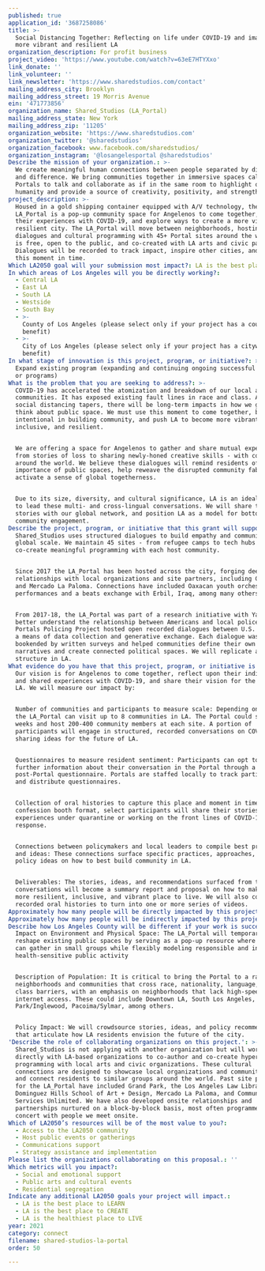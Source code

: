 ```yaml
---
published: true
application_id: '3687258086'
title: >-
  Social Distancing Together: Reflecting on life under COVID-19 and imagining a
  more vibrant and resilient LA
organization_description: For profit business
project_video: 'https://www.youtube.com/watch?v=63eE7HTYXxo'
link_donate: ''
link_volunteer: ''
link_newsletter: 'https://www.sharedstudios.com/contact'
mailing_address_city: Brooklyn
mailing_address_street: 19 Morris Avenue
ein: '471773856'
organization_name: Shared_Studios (LA_Portal)
mailing_address_state: New York
mailing_address_zip: '11205'
organization_website: 'https://www.sharedstudios.com'
organization_twitter: '@sharedstudios'
organization_facebook: www.facebook.com/sharedstudios/
organization_instagram: '@losangelesportal @sharedstudios'
Describe the mission of your organization.: >-
  We create meaningful human connections between people separated by distance
  and difference. We bring communities together in immersive spaces called
  Portals to talk and collaborate as if in the same room to highlight our shared
  humanity and provide a source of creativity, positivity, and strength.
project_description: >-
  Housed in a gold shipping container equipped with A/V technology, the
  LA_Portal is a pop-up community space for Angelenos to come together, share
  their experiences with COVID-19, and explore ways to create a more vibrant and
  resilient city. The LA_Portal will move between neighborhoods, hosting
  dialogues and cultural programming with 45+ Portal sites around the world. It
  is free, open to the public, and co-created with LA arts and civic partners.
  Dialogues will be recorded to track impact, inspire other cities, and capture
  this moment in time. 
Which LA2050 goal will your submission most impact?: LA is the best place to CONNECT
In which areas of Los Angeles will you be directly working?:
  - Central LA
  - East LA
  - South LA
  - Westside
  - South Bay
  - >-
    County of Los Angeles (please select only if your project has a countywide
    benefit)
  - >-
    City of Los Angeles (please select only if your project has a citywide
    benefit)
In what stage of innovation is this project, program, or initiative?: >-
  Expand existing program (expanding and continuing ongoing successful projects
  or programs)
What is the problem that you are seeking to address?: >-
  COVID-19 has accelerated the atomization and breakdown of our local and global
  communities. It has exposed existing fault lines in race and class. After
  social distancing tapers, there will be long-term impacts in how we gather and
  think about public space. We must use this moment to come together, be
  intentional in building community, and push LA to become more vibrant,
  inclusive, and resilient.


  We are offering a space for Angelenos to gather and share mutual experiences -
  from stories of loss to sharing newly-honed creative skills - with communities
  around the world. We believe these dialogues will remind residents of the
  importance of public spaces, help reweave the disrupted community fabric, and
  activate a sense of global togetherness.


  Due to its size, diversity, and cultural significance, LA is an ideal partner
  to lead these multi- and cross-lingual conversations. We will share these
  stories with our global network, and position LA as a model for bottom-up
  community engagement.
Describe the project, program, or initiative that this grant will support to address the problem identified.: >-
  Shared_Studios uses structured dialogues to build empathy and community on a
  global scale. We maintain 45 sites - from refugee camps to tech hubs - and
  co-create meaningful programming with each host community. 


  Since 2017 the LA_Portal has been hosted across the city, forging deep
  relationships with local organizations and site partners, including Grand Park
  and Mercado La Paloma. Connections have included Oaxacan youth orchestra
  performances and a beats exchange with Erbil, Iraq, among many others.


  From 2017-18, the LA_Portal was part of a research initiative with Yale to
  better understand the relationship between Americans and local police. The
  Portals Policing Project hosted open recorded dialogues between U.S. cities as
  a means of data collection and generative exchange. Each dialogue was
  bookended by written surveys and helped communities define their own
  narratives and create connected political spaces. We will replicate a similar
  structure in LA. 
What evidence do you have that this project, program, or initiative is or will be successful, and how will you define and measure success?: >-
  Our vision is for Angelenos to come together, reflect upon their individual
  and shared experiences with COVID-19, and share their vision for the future of
  LA. We will measure our impact by: 


  Number of communities and participants to measure scale: Depending on budget,
  the LA_Portal can visit up to 8 communities in LA. The Portal could spend 2-4
  weeks and host 200-400 community members at each site. A portion of
  participants will engage in structured, recorded conversations on COVID-19,
  sharing ideas for the future of LA.


  Questionnaires to measure resident sentiment: Participants can opt to share
  further information about their conversation in the Portal through a
  post-Portal questionnaire. Portals are staffed locally to track participation
  and distribute questionnaires. 


  Collection of oral histories to capture this place and moment in time: Using a
  confession booth format, select participants will share their stories and
  experiences under quarantine or working on the front lines of COVID-19
  response. 


  Connections between policymakers and local leaders to compile best practices
  and ideas: These connections surface specific practices, approaches, and
  policy ideas on how to best build community in LA.


  Deliverables: The stories, ideas, and recommendations surfaced from these
  conversations will become a summary report and proposal on how to make LA a
  more resilient, inclusive, and vibrant place to live. We will also compile
  recorded oral histories to turn into one or more series of videos.
Approximately how many people will be directly impacted by this project, program, or initiative?: '1000'
Approximately how many people will be indirectly impacted by this project, program, or initiative?: '100000'
Describe how Los Angeles County will be different if your work is successful.: >-
  Impact on Environment and Physical Space: The LA_Portal will temporarily
  reshape existing public spaces by serving as a pop-up resource where people
  can gather in small groups while flexibly modeling responsible and integrate
  health-sensitive public activity


  Description of Population: It is critical to bring the Portal to a range of
  neighborhoods and communities that cross race, nationality, language, and
  class barriers, with an emphasis on neighborhoods that lack high-speed
  internet access. These could include Downtown LA, South Los Angeles, Hyde
  Park/Inglewood, Pacoima/Sylmar, among others. 


  Policy Impact: We will crowdsource stories, ideas, and policy recommendations
  that articulate how LA residents envision the future of the city. 
'Describe the role of collaborating organizations on this project.': >-
  Shared_Studios is not applying with another organization but will work
  directly with LA-based organizations to co-author and co-create hyperlocal
  programming with local arts and civic organizations. These cultural
  connections are designed to showcase local organizations and community groups
  and connect residents to similar groups around the world. Past site partners
  for the LA_Portal have included Grand Park, the Los Angeles Law Library, CSU
  Dominguez Hills School of Art + Design, Mercado La Paloma, and Community
  Services Unlimited. We have also developed onsite relationships and
  partnerships nurtured on a block-by-block basis, most often programmed in
  concert with people we meet onsite.
Which of LA2050’s resources will be of the most value to you?:
  - Access to the LA2050 community
  - Host public events or gatherings
  - Communications support
  - Strategy assistance and implementation
Please list the organizations collaborating on this proposal.: ''
Which metrics will you impact?:
  - Social and emotional support
  - Public arts and cultural events
  - Residential segregation
Indicate any additional LA2050 goals your project will impact.:
  - LA is the best place to LEARN
  - LA is the best place to CREATE
  - LA is the healthiest place to LIVE
year: 2021
category: connect
filename: shared-studios-la-portal
order: 50

---
```

